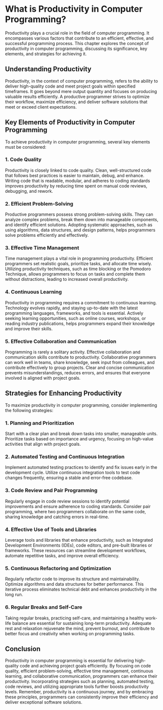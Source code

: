 What is Productivity in Computer Programming?
======================================================

Productivity plays a crucial role in the field of computer programming. It encompasses various factors that contribute to an efficient, effective, and successful programming process. This chapter explores the concept of productivity in computer programming, discussing its significance, key elements, and strategies for achieving it.

Understanding Productivity
--------------------------

Productivity, in the context of computer programming, refers to the ability to deliver high-quality code and meet project goals within specified timeframes. It goes beyond mere output quantity and focuses on producing valuable results efficiently. A productive programmer strives to optimize their workflow, maximize efficiency, and deliver software solutions that meet or exceed client expectations.

Key Elements of Productivity in Computer Programming
----------------------------------------------------

To achieve productivity in computer programming, several key elements must be considered:

### 1. **Code Quality**

Productivity is closely linked to code quality. Clean, well-structured code that follows best practices is easier to maintain, debug, and enhance. Writing code that is readable, modular, and adheres to coding standards improves productivity by reducing time spent on manual code reviews, debugging, and rework.

### 2. **Efficient Problem-Solving**

Productive programmers possess strong problem-solving skills. They can analyze complex problems, break them down into manageable components, and identify efficient solutions. Adopting systematic approaches, such as using algorithms, data structures, and design patterns, helps programmers solve problems efficiently and effectively.

### 3. **Effective Time Management**

Time management plays a vital role in programming productivity. Efficient programmers set realistic goals, prioritize tasks, and allocate time wisely. Utilizing productivity techniques, such as time blocking or the Pomodoro Technique, allows programmers to focus on tasks and complete them without distractions, leading to increased overall productivity.

### 4. **Continuous Learning**

Productivity in programming requires a commitment to continuous learning. Technology evolves rapidly, and staying up-to-date with the latest programming languages, frameworks, and tools is essential. Actively seeking learning opportunities, such as online courses, workshops, or reading industry publications, helps programmers expand their knowledge and improve their skills.

### 5. **Effective Collaboration and Communication**

Programming is rarely a solitary activity. Effective collaboration and communication skills contribute to productivity. Collaborative programmers can work well in teams, share knowledge, seek input from colleagues, and contribute effectively to group projects. Clear and concise communication prevents misunderstandings, reduces errors, and ensures that everyone involved is aligned with project goals.

Strategies for Enhancing Productivity
-------------------------------------

To maximize productivity in computer programming, consider implementing the following strategies:

### 1. **Planning and Prioritization**

Start with a clear plan and break down tasks into smaller, manageable units. Prioritize tasks based on importance and urgency, focusing on high-value activities that align with project goals.

### 2. **Automated Testing and Continuous Integration**

Implement automated testing practices to identify and fix issues early in the development cycle. Utilize continuous integration tools to test code changes frequently, ensuring a stable and error-free codebase.

### 3. **Code Review and Pair Programming**

Regularly engage in code review sessions to identify potential improvements and ensure adherence to coding standards. Consider pair programming, where two programmers collaborate on the same code, sharing knowledge and catching errors in real-time.

### 4. **Effective Use of Tools and Libraries**

Leverage tools and libraries that enhance productivity, such as Integrated Development Environments (IDEs), code editors, and pre-built libraries or frameworks. These resources can streamline development workflows, automate repetitive tasks, and improve overall efficiency.

### 5. **Continuous Refactoring and Optimization**

Regularly refactor code to improve its structure and maintainability. Optimize algorithms and data structures for better performance. This iterative process eliminates technical debt and enhances productivity in the long run.

### 6. **Regular Breaks and Self-Care**

Taking regular breaks, practicing self-care, and maintaining a healthy work-life balance are essential for sustaining long-term productivity. Adequate rest and relaxation rejuvenate the mind, prevent burnout, and contribute to better focus and creativity when working on programming tasks.

Conclusion
----------

Productivity in computer programming is essential for delivering high-quality code and achieving project goals efficiently. By focusing on code quality, efficient problem-solving, effective time management, continuous learning, and collaborative communication, programmers can enhance their productivity. Incorporating strategies such as planning, automated testing, code reviews, and utilizing appropriate tools further boosts productivity levels. Remember, productivity is a continuous journey, and by embracing these principles, programmers can consistently improve their efficiency and deliver exceptional software solutions.
